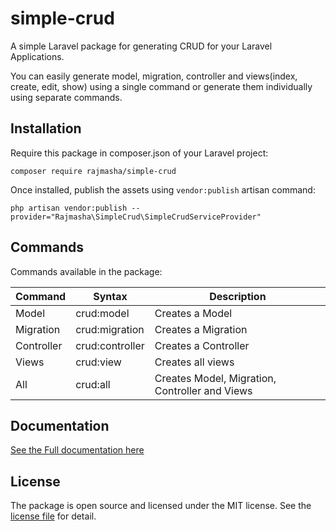

# simple-crud
A simple Laravel package for generating CRUD for your Laravel Applications.

You can easily generate model, migration, controller and views(index, create, edit, show) using a single command or generate them individually using separate commands.

## Installation

Require this package in composer.json of your Laravel project:

```
composer require rajmasha/simple-crud
```

Once installed, publish the assets using `vendor:publish` artisan command:

```
php artisan vendor:publish --provider="Rajmasha\SimpleCrud\SimpleCrudServiceProvider"
```

## Commands
Commands available in the package:

|Command   |Syntax         |Description                                   |
|----------|---------------|----------------------------------------------|
|Model     |crud:model     |Creates a Model                               |
|Migration |crud:migration |Creates a Migration                           |
|Controller|crud:controller|Creates a Controller                          |
|Views     |crud:view      |Creates all views                             |
|All       |crud:all       |Creates Model, Migration, Controller and Views|


## Documentation
[See the Full documentation here](doc/README.md)


## License

The package is open source and licensed under the MIT license. See the [license file](LICENSE.md) for detail.
